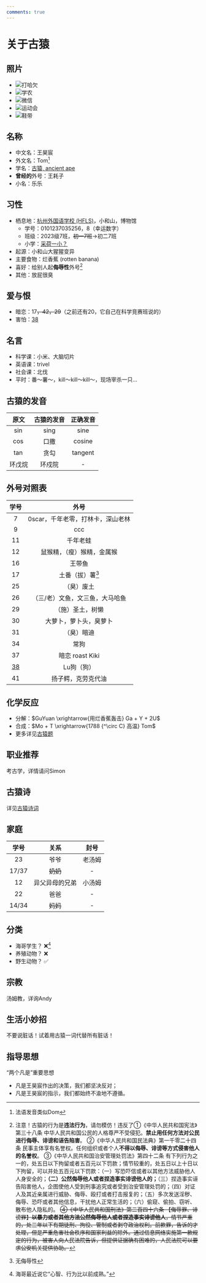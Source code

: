 ```yaml
---
comments: true
---
```


# 关于古猿

## 照片

- ![打哈欠](./files/about3.png)
- ![学农](./files/about1.png)
- ![微信](./files/about2.jpg)
- ![运动会](./files/about4.png)
- ![鞋带](./files/about6.png)

## 名称

- 中文名：王昊宸
- 外文名：Tom[^1]
- 学名：[古猿, ancient ape](./dictionary.md)
- **曾经的**外号：王耗子
- 小名：乐乐

## 习性

- 栖息地：[杭州外国语学校 (HFLS)](./habitat.md)，小和山，博物馆
    - 学号：0101237035256，8（幸运数字）
    - 班级：2023级7班，~~初一7班~~$\rightarrow$初二7班
    - 小学：[采荷一小？](./files/about5.jpg)
- 起源：小和山大猩猩变异
- 主要食物：烂香蕉 (rotten banana)
- 喜好：给别人起**侮辱性**外号[^2]
- 其他：放屁很臭

## 爱与恨

- 暗恋：17<del>，42，29</del>（之前还有20，它自己在科学竞赛班说的）
- 害怕：[38](./the-first-heroic-person-who-fought-against-the-ancient-ape.md)

## 名言

- 科学课：小米、大脑切片
- 英语课：trivel
- 社会课：北伐
- 平时：番～薯～，kill～kill～kill～，现场宰杀一只…

## 古猿的发音

|原文|古猿的发音|正确发音|
|:-:|:-:|:-:|
|$\sin$|sing|sine|
|$\cos$|口撒|cosine|
|$\tan$|贪勾|tangent|
|环戊烷|环戍院|-|

## 外号对照表

|学号|外号|
|:-:|:-:|
|7|0scar，千年老零，打林卡，深山老林|
|9|ccc|
|11|千年老蛙|
|12|鼠猴精，（瘦）猴精，金属猴|
|16|王带鱼|
|17|土番（拔）薯[^3]|
|25|（臭）废土|
|26|（三/老）文鱼，文三鱼，大马哈鱼|
|29|（施）圣土，树懒|
|30|大萝卜，萝卜头，臭萝卜|
|31|（臭）暗迪|
|34|常狗|
|37|暗恋 roast Kiki|
|[38](./the-first-heroic-person-who-fought-against-the-ancient-ape.md)|Lu狗（狗）|
|41|扬子鳄，克劳克代油|

## 化学反应

- 分解：$GuYuan \xrightarrow{用烂香蕉轰击} Ga + Y + 2U$
- 合成：$Mo + T \xrightarrow{1788 {^\circ C} 高温} Tom$
- 更多详见[古猿题](./docs.md#_4)

## 职业推荐

考古学，详情请问Simon

## 古猿诗

详见[古猿诗词](./docs.md#_2)

## 家庭

|学号|关系|封号|
|:-:|:-:|:-:|
|23|爷爷|老汤姆|
|17/37|<del>奶奶</del>|-|
|12|异父异母的兄弟|小汤姆|
|22|爸爸|-|
|14/34|<del>妈妈</del>|-|

## 分类

- 海哥学生？ :x:[^4]
- 养殖动物？ :x:
- 野生动物？ :white_check_mark:

## 宗教

汤姆教，详询Andy

## 生活小妙招

不要说脏话！试着用古猿一词代替所有脏话！

## 指导思想

“两个凡是”重要思想
- 凡是王昊宸作出的决策，我们都坚决反对；
- 凡是王昊宸的指示，我们都始终不渝地不遵循。

[^1]: 法语发音类似Dom
[^2]: 注意！古猿的行为是**违法行为**，请勿模仿！违反了①《中华人民共和国宪法》第三十八条 中华人民共和国公民的人格尊严不受侵犯。**禁止用任何方法对公民进行侮辱、诽谤和诬告陷害**。
②《中华人民共和国民法典》第一千零二十四条 民事主体享有名誉权。任何组织或者个人**不得以侮辱、诽谤等方式侵害他人的名誉权**。
③《中华人民共和国治安管理处罚法》第四十二条 有下列行为之一的，处五日以下拘留或者五百元以下罚款；情节较重的，处五日以上十日以下拘留，可以并处五百元以下罚款：（一）写恐吓信或者以其他方法威胁他人人身安全的；**（二）公然侮辱他人或者捏造事实诽谤他人的；**（三）捏造事实诬告陷害他人，企图使他人受到刑事追究或者受到治安管理处罚的；（四）对证人及其近亲属进行威胁、侮辱、殴打或者打击报复的；（五）多次发送淫秽、侮辱、恐吓或者其他信息，干扰他人正常生活的；（六）偷窥、偷拍、窃听、散布他人隐私的。
~~④《中华人民共和国刑法》第二百四十六条 【侮辱罪、诽谤罪】**以暴力或者其他方法公然侮辱他人或者捏造事实诽谤他人**，情节严重的，处三年以下有期徒刑、拘役、管制或者剥夺政治权利。前款罪，告诉的才处理，但是严重危害社会秩序和国家利益的除外。通过信息网络实施第一款规定的行为，被害人向人民法院告诉，但提供证据确有困难的，人民法院可以要求公安机关提供协助。~~
[^3]: 无侮辱性
[^4]: 海哥最近说它“心智、行为比以前成熟。”
